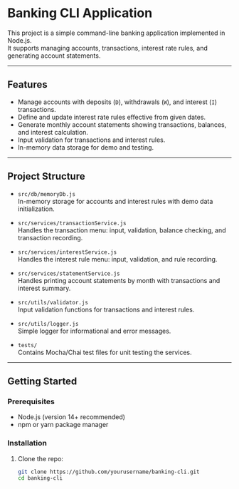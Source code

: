 # Banking CLI Application

This project is a simple command-line banking application implemented in Node.js.  
It supports managing accounts, transactions, interest rate rules, and generating account statements.

---

## Features

- Manage accounts with deposits (`D`), withdrawals (`W`), and interest (`I`) transactions.
- Define and update interest rate rules effective from given dates.
- Generate monthly account statements showing transactions, balances, and interest calculation.
- Input validation for transactions and interest rules.
- In-memory data storage for demo and testing.

---

## Project Structure

- `src/db/memoryDb.js`  
  In-memory storage for accounts and interest rules with demo data initialization.

- `src/services/transactionService.js`  
  Handles the transaction menu: input, validation, balance checking, and transaction recording.

- `src/services/interestService.js`  
  Handles the interest rule menu: input, validation, and rule recording.

- `src/services/statementService.js`  
  Handles printing account statements by month with transactions and interest summary.

- `src/utils/validator.js`  
  Input validation functions for transactions and interest rules.

- `src/utils/logger.js`  
  Simple logger for informational and error messages.

- `tests/`  
  Contains Mocha/Chai test files for unit testing the services.

---

## Getting Started

### Prerequisites

- Node.js (version 14+ recommended)
- npm or yarn package manager

### Installation

1. Clone the repo:
   ```bash
   git clone https://github.com/yourusername/banking-cli.git
   cd banking-cli
